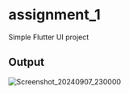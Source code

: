 # assignment_1

Simple Flutter UI project

## Output

![Screenshot_20240907_230000](https://github.com/user-attachments/assets/a66999f0-29c9-4241-8588-f510471f9460)





